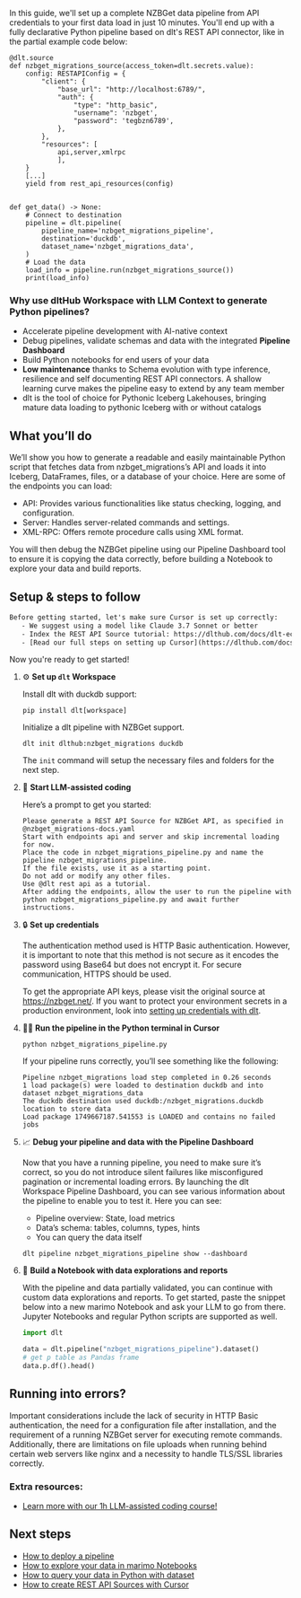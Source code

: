 In this guide, we'll set up a complete NZBGet data pipeline from API credentials to your first data load in just 10 minutes. You'll end up with a fully declarative Python pipeline based on dlt's REST API connector, like in the partial example code below:

```python-outcome
@dlt.source
def nzbget_migrations_source(access_token=dlt.secrets.value):
    config: RESTAPIConfig = {
        "client": {
            "base_url": "http://localhost:6789/",
            "auth": {
                "type": "http_basic",
                "username": 'nzbget',
                "password": 'tegbzn6789',
            },
        },
        "resources": [
            api,server,xmlrpc
            ],
    }
    [...]
    yield from rest_api_resources(config)


def get_data() -> None:
    # Connect to destination
    pipeline = dlt.pipeline(
        pipeline_name='nzbget_migrations_pipeline',
        destination='duckdb',
        dataset_name='nzbget_migrations_data', 
    )
    # Load the data
    load_info = pipeline.run(nzbget_migrations_source())
    print(load_info) 
```

### Why use dltHub Workspace with LLM Context to generate Python pipelines?

- Accelerate pipeline development with AI-native context
- Debug pipelines, validate schemas and data with the integrated **Pipeline Dashboard**
- Build Python notebooks for end users of your data
- **Low maintenance** thanks to Schema evolution with type inference, resilience and self documenting REST API connectors. A shallow learning curve makes the pipeline easy to extend by any team member
- dlt is the tool of choice for Pythonic Iceberg Lakehouses, bringing mature data loading to pythonic Iceberg with or without catalogs

## What you’ll do

We’ll show you how to generate a readable and easily maintainable Python script that fetches data from nzbget_migrations’s API and loads it into Iceberg, DataFrames, files, or a database of your choice. Here are some of the endpoints you can load:

- API: Provides various functionalities like status checking, logging, and configuration.
- Server: Handles server-related commands and settings.
- XML-RPC: Offers remote procedure calls using XML format.

You will then debug the NZBGet pipeline using our Pipeline Dashboard tool to ensure it is copying the data correctly, before building a Notebook to explore your data and build reports.

## Setup & steps to follow

```default
Before getting started, let's make sure Cursor is set up correctly:
   - We suggest using a model like Claude 3.7 Sonnet or better
   - Index the REST API Source tutorial: https://dlthub.com/docs/dlt-ecosystem/verified-sources/rest_api/ and add it to context as **@dlt rest api**
   - [Read our full steps on setting up Cursor](https://dlthub.com/docs/dlt-ecosystem/llm-tooling/cursor-restapi#23-configuring-cursor-with-documentation)
```

Now you're ready to get started!

1. ⚙️ **Set up `dlt` Workspace**
    
    Install dlt with duckdb support:
    ```shell
    pip install dlt[workspace]
    ```

    Initialize a dlt pipeline with NZBGet support.
    ```shell
    dlt init dlthub:nzbget_migrations duckdb
    ```

    The `init` command will setup the necessary files and folders for the next step.
    
2. 🤠 **Start LLM-assisted coding**
    
    Here’s a prompt to get you started:
    
    ```prompt
    Please generate a REST API Source for NZBGet API, as specified in @nzbget_migrations-docs.yaml 
    Start with endpoints api and server and skip incremental loading for now. 
    Place the code in nzbget_migrations_pipeline.py and name the pipeline nzbget_migrations_pipeline. 
    If the file exists, use it as a starting point. 
    Do not add or modify any other files. 
    Use @dlt rest api as a tutorial. 
    After adding the endpoints, allow the user to run the pipeline with python nzbget_migrations_pipeline.py and await further instructions.
    ```

    
3. 🔒 **Set up credentials** 
    
    The authentication method used is HTTP Basic authentication. However, it is important to note that this method is not secure as it encodes the password using Base64 but does not encrypt it. For secure communication, HTTPS should be used.
    
    To get the appropriate API keys, please visit the original source at https://nzbget.net/.
    If you want to protect your environment secrets in a production environment, look into [setting up credentials with dlt](https://dlthub.com/docs/walkthroughs/add_credentials).
    
4. 🏃‍♀️ **Run the pipeline in the Python terminal in Cursor**
    
    ```shell
    python nzbget_migrations_pipeline.py
    ```
    
    If your pipeline runs correctly, you’ll see something like the following:
    
    ```shell
    Pipeline nzbget_migrations load step completed in 0.26 seconds
    1 load package(s) were loaded to destination duckdb and into dataset nzbget_migrations_data
    The duckdb destination used duckdb:/nzbget_migrations.duckdb location to store data
    Load package 1749667187.541553 is LOADED and contains no failed jobs
    ```
    
5. 📈 **Debug your pipeline and data with the Pipeline Dashboard**

    Now that you have a running pipeline, you need to make sure it’s correct, so you do not introduce silent failures like misconfigured pagination or incremental loading errors. By launching the dlt Workspace Pipeline Dashboard, you can see various information about the pipeline to enable you to test it. Here you can see:
    - Pipeline overview: State, load metrics
    - Data’s schema: tables, columns, types, hints
    - You can query the data itself
    
    ```shell
    dlt pipeline nzbget_migrations_pipeline show --dashboard
    ```
    
6. 🐍 **Build a Notebook with data explorations and reports**

    With the pipeline and data partially validated, you can continue with custom data explorations and reports. To get started, paste the snippet below into a new marimo Notebook and ask your LLM to go from there. Jupyter Notebooks and regular Python scripts are supported as well.

    
    ```python
    import dlt

   data = dlt.pipeline("nzbget_migrations_pipeline").dataset()
   # get p table as Pandas frame
   data.p.df().head()
    ```

## Running into errors?

Important considerations include the lack of security in HTTP Basic authentication, the need for a configuration file after installation, and the requirement of a running NZBGet server for executing remote commands. Additionally, there are limitations on file uploads when running behind certain web servers like nginx and a necessity to handle TLS/SSL libraries correctly.

### Extra resources:

- [Learn more with our 1h LLM-assisted coding course!](https://www.youtube.com/watch?v=GGid70rnJuM)

## Next steps

- [How to deploy a pipeline](https://dlthub.com/docs/walkthroughs/deploy-a-pipeline)
- [How to explore your data in marimo Notebooks](https://dlthub.com/docs/general-usage/dataset-access/marimo)
- [How to query your data in Python with dataset](https://dlthub.com/docs/general-usage/dataset-access/dataset)
- [How to create REST API Sources with Cursor](https://dlthub.com/docs/dlt-ecosystem/llm-tooling/cursor-restapi)